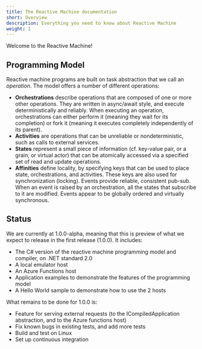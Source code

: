 ```yaml
---
title: The Reactive Machine documentation
short: Overview
description: Everything you need to know about Reactive Machine
weight: 1
---
```


Welcome to the Reactive Machine!

## Programming Model

Reactive machine programs are built on task abstraction that we call an _operation_. The model offers a number of different operations:

* __Orchestrations__ describe operations that are composed of one or more other operations. They are written in async/await style, and execute deterministically and reliably. When executing an operation, orchestrations can either perform it (meaning they wait for its completion) or fork it (meaning it executes completely independently of its parent).
* __Activities__ are operations that can be unreliable or nondeterministic, such as calls to external services.
* __States__ represent a small piece of information (cf. key-value pair, or a grain, or virtual actor) that can be atomically accessed via a specified set of read and update operations.
* __Affinities__ define locality, by specifying keys that can be used to place state, orchestrations, and activities. These keys are also used for synchronization (locking).
Events provide reliable, consistent pub-sub. When an event is raised by an orchestration, all the states that subscribe to it are modified. Events appear to be globally ordered and virtually synchronous.

## Status
We are currently at 1.0.0-alpha, meaning that this is preview of what we expect to release in the first release (1.0.0). It includes:

* The C# version of the reactive machine programming model and compiler, on .NET standard 2.0
* A local emulator host
* An Azure Functions host
* Application examples to demonstrate the features of the programming model
* A Hello World sample to demonstrate how to use the 2 hosts

What remains to be done for 1.0.0 is:

* Feature for serving external requests (to the ICompiledApplication abstraction, and to the Azure functions host)
* Fix known bugs in existing tests, and add more tests
* Build and test on Linux
* Set up continuous integration